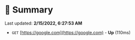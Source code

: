 # 📖 Summary
Last updated: **2/15/2022, 6:27:53 AM**

- `GET` [https://google.com](https://google.com) - **Up** (110ms)
